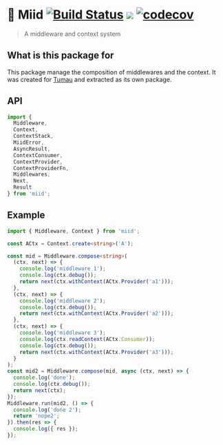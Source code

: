 # 🏯 Miid [![Build Status](https://travis-ci.org/etienne-dldc/miid.svg?branch=master)](https://travis-ci.org/etienne-dldc/miid) [![](https://badgen.net/bundlephobia/minzip/miid)](https://bundlephobia.com/result?p=miid) [![codecov](https://codecov.io/gh/etienne-dldc/miid/branch/master/graph/badge.svg)](https://codecov.io/gh/etienne-dldc/miid)

> A middleware and context system

## What is this package for

This package manage the composition of middlewares and the context.
It was created for [Tumau](https://github.com/etienne-dldc/tumau) and extracted as its own package.

## API

```ts
import {
  Middleware,
  Context,
  ContextStack,
  MiidError,
  AsyncResult,
  ContextConsumer,
  ContextProvider,
  ContextProviderFn,
  Middlewares,
  Next,
  Result
} from 'miid';
```

## Example

```ts
import { Middleware, Context } from 'miid';

const ACtx = Context.create<string>('A');

const mid = Middleware.compose<string>(
  (ctx, next) => {
    console.log('middleware 1');
    console.log(ctx.debug());
    return next(ctx.withContext(ACtx.Provider('a1')));
  },
  (ctx, next) => {
    console.log('middleware 2');
    console.log(ctx.debug());
    return next(ctx.withContext(ACtx.Provider('a2')));
  },
  (ctx, next) => {
    console.log('middleware 3');
    console.log(ctx.readContext(ACtx.Consumer));
    console.log(ctx.debug());
    return next(ctx.withContext(ACtx.Provider('a3')));
  }
);
const mid2 = Middleware.compose(mid, async (ctx, next) => {
  console.log('done');
  console.log(ctx.debug());
  return next(ctx);
});
Middleware.run(mid2, () => {
  console.log('done 2');
  return 'nope2';
}).then(res => {
  console.log({ res });
});
```
